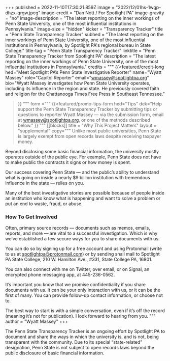 +++
published = 2022-11-10T17:30:21.859Z
image = "2022/12/01hs-1wgp-dhzx-qrgw.jpeg"
image-credit = "Dan Nott / For Spotlight PA"
image-gravity = "no"
image-description = "The latest reporting on the inner workings of Penn State University, one of the most influential institutions in Pennsylvania."
image-size = "hidden"
kicker = "Transparency Tracker"
title = "Penn State Transparency Tracker"
subhed = "The latest reporting on the inner workings of Penn State University, one of the most influential institutions in Pennsylvania, by Spotlight PA's regional bureau in State College."
title-tag = "Penn State Transparency Tracker"
linktitle = "Penn State Transparency Tracker from Spotlight PA"
description = "The latest reporting on the inner workings of Penn State University, one of the most influential institutions in Pennsylvania."
credits = """
{{<featured/credit-long
    hed="Meet Spotlight PA’s Penn State Investigative Reporter"
    name="Wyatt Massey"
    role="Capitol Reporter"
    email="wmassey@spotlightpa.org"
    bio="Wyatt Massey investigates how Penn State University operates, including its influence in the region and state. He previously covered faith and religion for the Chattanooga Times Free Press in Southeast Tennessee."
>}}
"""
form ="""
{{<featured/promo-tips-form
  hed="Tips"
  dek="Help support the Penn State Transparency Tracker by submitting tips or questions to reporter Wyatt Massey — via the submission form, email at wmassey@spotlightpa.org, or one of the methods described below."
>}}
"""
[[blocks]]
title = "Why This Project Matters"
layout = "supplemental"
copy="""
Unlike most public universities, Penn State is largely exempt from open records laws despite receiving taxpayer money.

Beyond disclosing some basic financial information, the university mostly operates outside of the public eye. For example, Penn State does not have to make public the contracts it signs or how money is spent.

Our success covering Penn State — and the public’s ability to understand what is going on inside a nearly $9 billion institution with tremendous influence in the state — relies on you.

Many of the best investigative stories are possible because of people inside an institution who know what is happening and want to solve a problem or put an end to waste, fraud, or abuse.

### How To Get Involved

Often, primary source records — documents such as memos, emails, reports, and more — are vital to a successful investigation. Which is why we’ve established a few secure ways for you to share documents with us.

You can do so by signing up for a free account and using Protonmail (write to us at spotlightpa@protonmail.com) or by sending snail mail to Spotlight PA State College, 210 W. Hamilton Ave., #331, State College PA, 16801.

You can also connect with me on Twitter, over email, or on Signal, an encrypted phone messaging app, at 445-236-0562.

It’s important you know that we promise confidentiality if you share documents with us. It can be your only interaction with us, or it can be the first of many. You can provide follow-up contact information, or choose not to. 

The best way to start is with a simple conversation, even if it’s off the record (meaning it’s not for publication). I look forward to hearing from you.
"""
author = "Wyatt Massey"
+++

The Penn State Transparency Tracker is an ongoing effort by Spotlight PA to document and share the ways in which the university is, and is not, being transparent with the community. Due to its special “state-related” designation, Penn State is not subject to open records laws beyond the public disclosure of basic financial information.